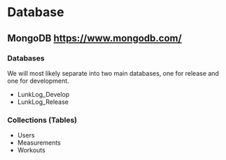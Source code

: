 # Database
## MongoDB https://www.mongodb.com/

### Databases
We will most likely separate into two main databases, one for release and one for development.
  - LunkLog_Develop
  - LunkLog_Release

### Collections (Tables)
  - Users
  - Measurements
  - Workouts
